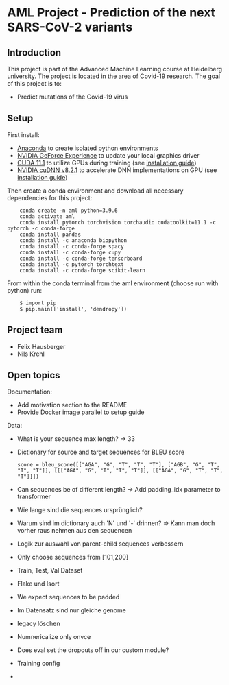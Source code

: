 # AML Project - Prediction of the next SARS-CoV-2 variants

## Introduction  

This project is part of the Advanced Machine Learning course at Heidelberg university. The project is located in the area 
of Covid-19 research. The goal of this project is to:

- Predict mutations of the Covid-19 virus


## Setup

First install:

- [Anaconda](https://www.anaconda.com/products/individual) to create isolated python environments
- [NVIDIA GeForce Experience](https://www.nvidia.com/de-de/geforce/geforce-experience/) to update your local graphics driver
- [CUDA 11.1](https://developer.nvidia.com/cuda-11.1.0-download-archive) to utilize GPUs during training (see [installation guide](https://docs.nvidia.com/cuda/cuda-installation-guide-microsoft-windows/index.html))
- [NVIDIA cuDNN v8.2.1](https://developer.nvidia.com/cudnn) to accelerate DNN implementations on GPU (see [installation guide](https://docs.nvidia.com/deeplearning/cudnn/install-guide/index.html))

Then create a conda environment and download all necessary dependencies for this project:

        conda create -n aml python=3.9.6
        conda activate aml
        conda install pytorch torchvision torchaudio cudatoolkit=11.1 -c pytorch -c conda-forge
        conda install pandas
        conda install -c anaconda biopython        
        conda install -c conda-forge spacy
        conda install -c conda-forge cupy
        conda install -c conda-forge tensorboard
        conda install -c pytorch torchtext
        conda install -c conda-forge scikit-learn

From within the conda terminal from the aml environment (choose run with python) run:

        $ import pip
        $ pip.main(['install', 'dendropy'])

## Project team

- Felix Hausberger
- Nils Krehl

## Open topics

Documentation:
- Add motivation section to the README
- Provide Docker image parallel to setup guide

Data:
- What is your sequence max length? -> 33
- Dictionary for source and target sequences for BLEU score

      score = bleu_score([["AGA", "G", "T", "T", "T"], ["AGB", "G", "T", "T", "T"]], [[["AGA", "G", "T", "T", "T"]], [["AGA", "G", "T", "T", "T"]]])

- Can sequences be of different length? -> Add padding_idx parameter to transformer
- Wie lange sind die sequences ursprünglich? 
- Warum sind im dictionary auch 'N' und '-' drinnen? => Kann man doch vorher raus nehmen aus den sequencen
- Logik zur auswahl von parent-child sequences verbessern

- Only choose sequences from [101,200]

- Train, Test, Val Dataset
- Flake und Isort
- We expect sequences to be padded

- Im Datensatz sind nur gleiche genome
- legacy löschen
- Numnericalize only onvce
- Does eval set the dropouts off in our custom module?
- Training config
- 